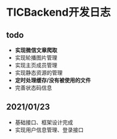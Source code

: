 # TICBackend开发日志

## todo

* **实现微信文章爬取**
* 实现轮播图片管理
* 实现主页成员管理
* 实现静态资源的管理
* **定时处理缓存/没有被使用的文件**
* 完善状态码信息

## 2021/01/23

*  基础接口、框架设计完成
* 实现用户信息管理、登录接口

